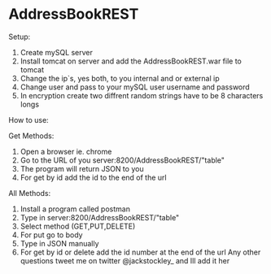 # AddressBookREST
Setup:
1. Create mySQL server
2. Install tomcat on server and add the AddressBookREST.war file to tomcat
3. Change the ip`s, yes both, to you internal and or external ip
4. Change user and pass to your mySQL user username and password
5. In encryption create two diffrent random strings have to be 8 characters longs

How to use:

Get Methods:
  1. Open a browser ie. chrome
  2. Go to the URL of you server:8200/AddressBookREST/"table"
  3. The program will return JSON to you
  4. For get by id add the id to the end of the url

All Methods:
  1. Install a program called postman
  2. Type in server:8200/AddressBookREST/"table"
  3. Select method (GET,PUT,DELETE)
  4. For put go to body
  5. Type in JSON manually
  6. For get by id or delete add the id number at the end of the url
Any other questions tweet me on twitter @jackstockley_ and Ill add it her
